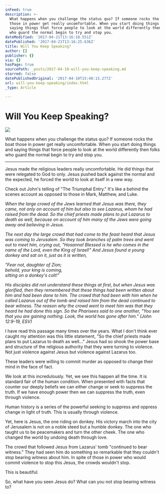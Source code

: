 ```yaml
---
inFeed: true
description: >-
  What happens when you challenge the status quo? If someone rocks the boat
  those in power get really uncomfortable. When you start doing things and
  saying things that force people to look at the world differently then folks
  who guard the normal begin to try and stop you.
dateModified: '2017-04-21T13:16:18.551Z'
datePublished: '2017-04-21T13:16:25.636Z'
title: Will You Keep Speaking?
author: []
publisher: {}
via: {}
hasPage: true
sourcePath: _posts/2017-04-10-will-you-keep-speaking.md
starred: false
datePublishedOriginal: '2017-04-10T15:40:15.277Z'
url: will-you-keep-speaking/index.html
_type: Article

---
```

# Will You Keep Speaking?
![](https://the-grid-user-content.s3-us-west-2.amazonaws.com/956b6d7c-a5f8-4c57-94d0-f6f2289f9f4a.jpg)

What happens when you challenge the status quo? If someone rocks the boat those in power get really uncomfortable. When you start doing things and saying things that force people to look at the world differently then folks who guard the normal begin to try and stop you.

---

Jesus made the religious leaders really uncomfortable. He did things that were relegated to God to only. Jesus pushed back against the normal and the expected, he forced the world to look at itself in a new way.

Check out John's telling of "The Triumphal Entry." It's like a behind the scenes account as opposed to those in Mark, Matthew, and Luke.

_When the large crowd of the Jews learned that Jesus was there, they came, not only on account of him but also to see Lazarus, whom he had raised from the dead. So the chief priests made plans to put Lazarus to death as well, because on account of him many of the Jews were going away and believing in Jesus._

_The next day the large crowd that had come to the feast heard that Jesus was coming to Jerusalem. So they took branches of palm trees and went out to meet him, crying out, "Hosanna! Blessed is he who comes in the name of the Lord, even the King of Israel!" And Jesus found a young donkey and sat on it, just as it is written,_

_"Fear not, daughter of Zion;  
behold, your king is coming,  
sitting on a donkey's colt!"_

_His disciples did not understand these things at first, but when Jesus was glorified, then they remembered that these things had been written about him and had been done to him. The crowd that had been with him when he called Lazarus out of the tomb and raised him from the dead continued to bear witness. The reason why the crowd went to meet him was that they heard he had done this sign. So the Pharisees said to one another, "You see that you are gaining nothing. Look, the world has gone after him." (John 12:9-19, ESV)_

I have read this passage many times over the years. What I don't think ever caught my attention was this little statement, "So the chief priests made plans to put Lazarus to death as well..." Jesus had so shook the power base and structure of the religious authority that they were turning to violence. Not just violence against Jesus but violence against Lazarus too.

These leaders were willing to commit murder as opposed to change their mind in the face of fact.

We look at this incredulously. Yet, we see this happen all the time. It is standard fair of the human condition. When presented with facts that counter our deeply beliefs we can either change or seek to suppress the truth. If we have enough power then we can suppress the truth, even through violence.

Human history is a series of the powerful seeking to suppress and oppress change in light of truth. This is usually through violence.

Yet, here is Jesus, the one riding on donkey. His victory march into the city of Jerusalem is not on a noble steed but a humble donkey. The one who taught us to be peacemakers and turn the other cheek. The one who changed the world by undoing death through love.

The crowd that followed Jesus from Lazarus' tomb "continued to bear witness." They had seen him do something so remarkable that they couldn't stop bearing witness about him. In spite of those in power who would commit violence to stop this Jesus, the crowds wouldn't stop.

This is beautiful.

So, what have you seen Jesus do? What can you not stop bearing witness to?